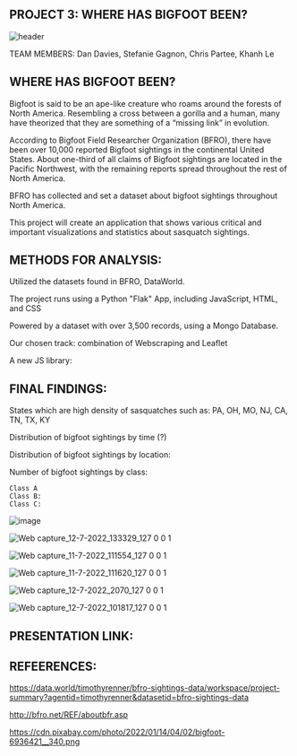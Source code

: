 
## PROJECT 3: WHERE HAS BIGFOOT BEEN?

![header](https://user-images.githubusercontent.com/100891182/178513371-40a9fd95-5391-4c85-bbf5-f96d82459c41.jpg)


TEAM MEMBERS: Dan Davies, Stefanie Gagnon, Chris Partee, Khanh Le


## WHERE HAS BIGFOOT BEEN?

Bigfoot is said to be an ape-like creature who roams around the forests of North America. Resembling a cross between a gorilla and a human, many have theorized that they are something of a “missing link” in evolution. 

According to Bigfoot Field Researcher Organization (BFRO), there have been over 10,000 reported Bigfoot sightings in the continental United States. About one-third of all claims of Bigfoot sightings are located in the Pacific Northwest, with the remaining reports spread throughout the rest of North America. 

BFRO has collected and set a dataset about bigfoot sightings throughout North America. 

This project will create an application that shows various critical and important visualizations and statistics about sasquatch sightings.

## METHODS FOR ANALYSIS:

Utilized the datasets found in BFRO, DataWorld.

The project runs using a Python "Flak" App, including JavaScript, HTML, and CSS

Powered by a dataset with over 3,500 records, using a Mongo Database.

Our chosen track: combination of Webscraping and Leaflet

A new JS library: 

## FINAL FINDINGS:

States which are high density of sasquatches such as: PA, OH, MO, NJ, CA, TN, TX, KY

Distribution of bigfoot sightings by time (?)

Distribution of bigfoot sightings by location:

Number of bigfoot sightings by class:

    Class A
    Class B:
    Class C: 


![image](https://user-images.githubusercontent.com/100891182/178629419-b83ee807-d4bf-421c-b849-adb12fbc48fd.png)



![Web capture_12-7-2022_133329_127 0 0 1](https://user-images.githubusercontent.com/100891182/178569883-be468ae8-8ec5-46b9-808d-8510712ff1ef.jpeg)


![Web capture_11-7-2022_111554_127 0 0 1](https://user-images.githubusercontent.com/100891182/178527975-e4617899-dc26-4929-be75-e94fd3826d5c.jpeg)


![Web capture_11-7-2022_111620_127 0 0 1](https://user-images.githubusercontent.com/100891182/178527995-f4ddf0a3-af76-4835-b5e7-1337668fb237.jpeg)


![Web capture_12-7-2022_2070_127 0 0 1](https://user-images.githubusercontent.com/100891182/178629228-0de86e5a-5e8a-494c-97ab-62915ff2690d.jpeg)


![Web capture_12-7-2022_101817_127 0 0 1](https://user-images.githubusercontent.com/100891182/178528139-6a7ed37c-e6fb-4eec-bc16-79cf0f832963.jpeg)






## PRESENTATION LINK:



## REFEERENCES:

https://data.world/timothyrenner/bfro-sightings-data/workspace/project-summary?agentid=timothyrenner&datasetid=bfro-sightings-data

http://bfro.net/REF/aboutbfr.asp

https://cdn.pixabay.com/photo/2022/01/14/04/02/bigfoot-6936421__340.png




